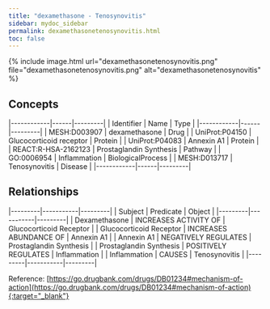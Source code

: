 ```yaml
---
title: "dexamethasone - Tenosynovitis"
sidebar: mydoc_sidebar
permalink: dexamethasonetenosynovitis.html
toc: false 
---
```


{% include image.html url="dexamethasonetenosynovitis.png" file="dexamethasonetenosynovitis.png" alt="dexamethasonetenosynovitis" %}

## Concepts

|------------|------|---------|
| Identifier | Name | Type    |
|------------|------|---------|
| MESH:D003907 | dexamethasone | Drug |
| UniProt:P04150 | Glucocorticoid receptor | Protein |
| UniProt:P04083 | Annexin A1 | Protein |
| REACT:R-HSA-2162123 | Prostaglandin Synthesis | Pathway |
| GO:0006954 | Inflammation | BiologicalProcess |
| MESH:D013717 | Tenosynovitis | Disease |
|------------|------|---------|

## Relationships

|---------|-----------|---------|
| Subject | Predicate | Object  |
|---------|-----------|---------|
| Dexamethasone | INCREASES ACTIVITY OF | Glucocorticoid Receptor |
| Glucocorticoid Receptor | INCREASES ABUNDANCE OF | Annexin A1 |
| Annexin A1 | NEGATIVELY REGULATES | Prostaglandin Synthesis |
| Prostaglandin Synthesis | POSITIVELY REGULATES | Inflammation |
| Inflammation | CAUSES | Tenosynovitis |
|---------|-----------|---------|

Reference: [https://go.drugbank.com/drugs/DB01234#mechanism-of-action](https://go.drugbank.com/drugs/DB01234#mechanism-of-action){:target="_blank"}
